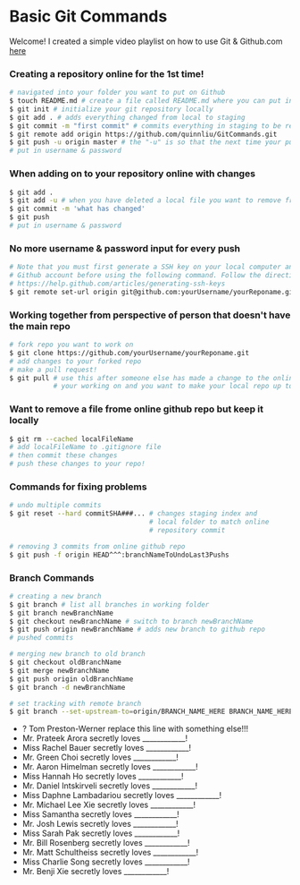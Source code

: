 # Basic Git Commands

Welcome! I created a simple video playlist on how to use Git & 
Github.com [here](https://www.youtube.com/playlist?list=PLPXsMt57rLtgpwFBqZq4QKxrD9Hhc_8L4&action_edit=1)

### Creating a repository online for the <b>1st time</b>!
``` sh
# navigated into your folder you want to put on Github
$ touch README.md # create a file called README.md where you can put instructions/info about your folder like what you are reading right now!
$ git init # initialize your git repository locally
$ git add . # adds everything changed from local to staging
$ git commit -m "first commit" # commits everything in staging to be ready to be pushed to Github
$ git remote add origin https://github.com/quinnliu/GitCommands.git
$ git push -u origin master # the "-u" is so that the next time your push you don't need to type "origin master"
# put in username & password
```

### When adding on to your repository online with changes
``` sh
$ git add .
$ git add -u # when you have deleted a local file you want to remove from your repository
$ git commit -m 'what has changed'
$ git push 
# put in username & password
```

### No more username & password input for every push
``` sh   
# Note that you must first generate a SSH key on your local computer and add it to your 
# Github account before using the following command. Follow the directions here:
# https://help.github.com/articles/generating-ssh-keys
$ git remote set-url origin git@github.com:yourUsername/yourReponame.git
```

### Working together from perspective of person that doesn't have the main repo
``` sh
# fork repo you want to work on
$ git clone https://github.com/yourUsername/yourReponame.git
# add changes to your forked repo 
# make a pull request!
$ git pull # use this after someone else has made a change to the online repo 
           # your working on and you want to make your local repo up to date
```

### Want to remove a file frome online github repo but keep it locally
``` sh
$ git rm --cached localFileName
# add localFileName to .gitignore file 
# then commit these changes
# push these changes to your repo!
```

### Commands for fixing problems
``` sh
# undo multiple commits  
$ git reset --hard commitSHA###... # changes staging index and 
                                   # local folder to match online 
                                   # repository commit

# removing 3 commits from online github repo
$ git push -f origin HEAD^^^:branchNameToUndoLast3Pushs
```

### Branch Commands 
``` sh
# creating a new branch
$ git branch # list all branches in working folder  
$ git branch newBranchName  
$ git checkout newBranchName # switch to branch newBranchName
$ git push origin newBranchName # adds new branch to github repo
# pushed commits

# merging new branch to old branch
$ git checkout oldBranchName
$ git merge newBranchName 
$ git push origin oldBranchName 
$ git branch -d newBranchName 

# set tracking with remote branch
$ git branch --set-upstream-to=origin/BRANCH_NAME_HERE BRANCH_NAME_HERE
```
- ? Tom Preston-Werner replace this line with something else!!!
- Mr. Prateek Arora secretly loves ____________!
- Miss Rachel Bauer secretly loves ____________!
- Mr. Green Choi secretly loves ____________!
- Mr. Aaron Himelman secretly loves ____________!
- Miss Hannah Ho secretly loves ____________!
- Mr. Daniel Intskirveli secretly loves ____________!
- Miss Daphne Lambadariou secretly loves ____________!
- Mr. Michael Lee Xie secretly loves ____________!
- Miss Samantha secretly loves ____________!
- Mr. Josh Lewis secretly loves ____________!
- Miss Sarah Pak secretly loves ____________!
- Mr. Bill Rosenberg secretly loves ____________!
- Mr. Matt Schultheiss secretly loves ____________!
- Miss Charlie Song secretly loves ____________!
- Mr. Benji Xie secretly loves ____________!
